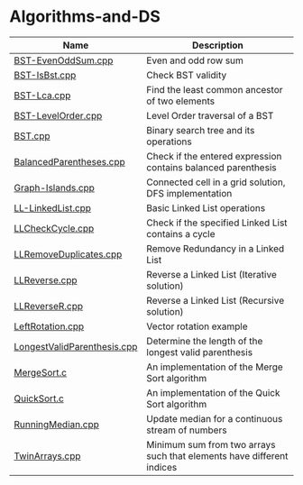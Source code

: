 # Algorithms-and-DS

|  Name  | Description |
|  ----- | ----------- |
| [BST-EvenOddSum.cpp](https://github.com/A7xSV/Algorithms-and-DS/blob/master/Codes/BST-EvenOddSum.cpp) | Even and odd row sum |
| [BST-IsBst.cpp](https://github.com/A7xSV/Algorithms-and-DS/blob/master/Codes/BST-IsBst.cpp) | Check BST validity |
| [BST-Lca.cpp](https://github.com/A7xSV/Algorithms-and-DS/blob/master/Codes/BST-Lca.cpp) | Find the least common ancestor of two elements |
| [BST-LevelOrder.cpp](https://github.com/A7xSV/Algorithms-and-DS/blob/master/Codes/BST-LevelOrder.cpp) | Level Order traversal of a BST |
| [BST.cpp](https://github.com/A7xSV/Algorithms-and-DS/blob/master/Codes/BST.cpp) | Binary search tree and its operations |
| [BalancedParentheses.cpp](https://github.com/A7xSV/Algorithms-and-DS/blob/master/Codes/BalancedParentheses.cpp) | Check if the entered expression contains balanced parenthesis |
| [Graph-Islands.cpp](https://github.com/A7xSV/Algorithms-and-DS/blob/master/Codes/Graph-Islands.cpp) | Connected cell in a grid solution, DFS implementation |
| [LL-LinkedList.cpp](https://github.com/A7xSV/Algorithms-and-DS/blob/master/Codes/LL-LinkedList.cpp) | Basic Linked List operations |
| [LLCheckCycle.cpp](https://github.com/A7xSV/Algorithms-and-DS/blob/master/Codes/LLCheckCycle.cpp) | Check if the specified Linked List contains a cycle |
| [LLRemoveDuplicates.cpp](https://github.com/A7xSV/Algorithms-and-DS/blob/master/Codes/LLRemoveDuplicates.cpp) | Remove Redundancy in a Linked List |
| [LLReverse.cpp](https://github.com/A7xSV/Algorithms-and-DS/blob/master/Codes/LLReverse.cpp) | Reverse a Linked List (Iterative solution) |
| [LLReverseR.cpp](https://github.com/A7xSV/Algorithms-and-DS/blob/master/Codes/LLReverseR.cpp) | Reverse a Linked List (Recursive solution) |
| [LeftRotation.cpp](https://github.com/A7xSV/Algorithms-and-DS/blob/master/Codes/LeftRotation.cpp) | Vector rotation example |
| [LongestValidParenthesis.cpp](https://github.com/A7xSV/Algorithms-and-DS/blob/master/Codes/LongestValidParenthesis.cpp) | Determine the length of the longest valid parenthesis |
| [MergeSort.c](https://github.com/A7xSV/Algorithms-and-DS/blob/master/Codes/MergeSort.c) | An implementation of the Merge Sort algorithm |
| [QuickSort.c](https://github.com/A7xSV/Algorithms-and-DS/blob/master/Codes/QuickSort.c) | An implementation of the Quick Sort algorithm |
| [RunningMedian.cpp](https://github.com/A7xSV/Algorithms-and-DS/blob/master/Codes/RunningMedian.cpp) | Update median for a continuous stream of numbers |
| [TwinArrays.cpp](https://github.com/A7xSV/Algorithms-and-DS/blob/master/Codes/TwinArrays.cpp) | Minimum sum from two arrays such that elements have different indices |
